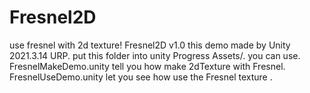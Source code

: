 # Fresnel2D
use fresnel with 2d texture!
Fresnel2D v1.0
this demo made by Unity 2021.3.14   URP.   put this folder into unity Progress  Assets/.    you can use.
FresnelMakeDemo.unity tell you  how make 2dTexture with Fresnel.
FresnelUseDemo.unity  let you see how use the Fresnel texture .

